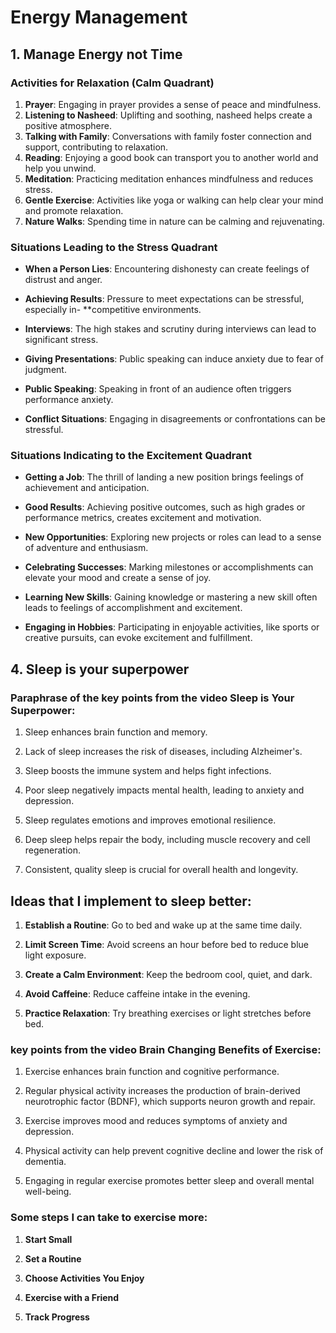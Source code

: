 # Energy Management

## 1. Manage Energy not Time

### Activities for Relaxation (Calm Quadrant)

1. **Prayer**: Engaging in prayer provides a sense of peace and mindfulness.
1. **Listening to Nasheed**: Uplifting and soothing, nasheed helps create a positive atmosphere.
1. **Talking with Family**: Conversations with family foster connection and support, contributing to relaxation.
1. **Reading**: Enjoying a good book can transport you to another world and help you unwind.
1. **Meditation**: Practicing meditation enhances mindfulness and reduces stress.
1. **Gentle Exercise**: Activities like yoga or walking can help clear your mind and promote relaxation.
1. **Nature Walks**: Spending time in nature can be calming and rejuvenating.

### Situations Leading to the Stress Quadrant

- **When a Person Lies**: Encountering dishonesty can create feelings of distrust and anger.

- **Achieving Results**: Pressure to meet expectations can be stressful, especially in- **competitive environments.

- **Interviews**: The high stakes and scrutiny during interviews can lead to significant stress.

- **Giving Presentations**: Public speaking can induce anxiety due to fear of judgment.

- **Public Speaking**: Speaking in front of an audience often triggers performance anxiety.

- **Conflict Situations**: Engaging in disagreements or confrontations can be stressful.

### Situations Indicating to the Excitement Quadrant

- **Getting a Job**: The thrill of landing a new position brings feelings of achievement and anticipation.

- **Good Results**: Achieving positive outcomes, such as high grades or performance metrics, creates excitement and motivation.

- **New Opportunities**: Exploring new projects or roles can lead to a sense of adventure and enthusiasm.

- **Celebrating Successes**: Marking milestones or accomplishments can elevate your mood and create a sense of joy.

- **Learning New Skills**: Gaining knowledge or mastering a new skill often leads to feelings of accomplishment and excitement.

- **Engaging in Hobbies**: Participating in enjoyable activities, like sports or creative pursuits, can evoke excitement and fulfillment.

## 4. Sleep is your superpower

### Paraphrase of the key points from the video Sleep is Your Superpower:
1. Sleep enhances brain function and memory.

1. Lack of sleep increases the risk of diseases, including Alzheimer's.

1. Sleep boosts the immune system and helps fight infections.

1. Poor sleep negatively impacts mental health, leading to anxiety and depression.

1. Sleep regulates emotions and improves emotional resilience.

1. Deep sleep helps repair the body, including muscle recovery and cell regeneration.

1. Consistent, quality sleep is crucial for overall health and longevity.

## Ideas that I implement to sleep better:

1. **Establish a Routine**: Go to bed and wake up at the same time daily.

1. **Limit Screen Time**: Avoid screens an hour before bed to reduce blue light exposure.

1. **Create a Calm Environment**: Keep the bedroom cool, quiet, and dark.

1. **Avoid Caffeine**: Reduce caffeine intake in the evening.

1. **Practice Relaxation**: Try breathing exercises or light stretches before bed.

### key points from the video Brain Changing Benefits of Exercise:

1. Exercise enhances brain function and cognitive performance.

1. Regular physical activity increases the production of brain-derived neurotrophic factor (BDNF), which supports neuron growth and repair.

1. Exercise improves mood and reduces symptoms of anxiety and depression.

1. Physical activity can help prevent cognitive decline and lower the risk of dementia.

1. Engaging in regular exercise promotes better sleep and overall mental well-being.

### Some steps I can take to exercise more:

1. **Start Small**

1. **Set a Routine**

1. **Choose Activities You Enjoy**

1. **Exercise with a Friend**

1. **Track Progress**
